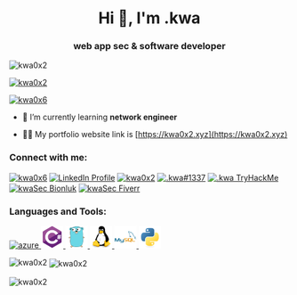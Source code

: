 <h1 align="center">Hi 👋, I'm .kwa</h1>
<h3 align="center">web app sec & software developer</h3>

<p align="left"> <img src="https://komarev.com/ghpvc/?username=kwa0x2&label=Profile%20views&color=0e75b6&style=flat" alt="kwa0x2" /> </p>

<p align="left"> <a href="https://github.com/ryo-ma/github-profile-trophy"><img src="https://github-profile-trophy.vercel.app/?username=kwa0x2" alt="kwa0x2" /></a> </p>

<p align="left"> <a href="https://twitter.com/kwa0x6" target="blank"><img src="https://img.shields.io/twitter/follow/kwa0x6?logo=twitter&style=for-the-badge" alt="kwa0x6" /></a> </p>

- 🌱 I’m currently learning **network engineer**

- 👨‍💻 My portfolio website link is [https://kwa0x2.xyz](https://kwa0x2.xyz)

<h3 align="left">Connect with me:</h3>
<p align="left">
<a href="https://twitter.com/kwa0x6" target="blank"><img align="center" src="https://raw.githubusercontent.com/rahuldkjain/github-profile-readme-generator/master/src/images/icons/Social/twitter.svg" alt="kwa0x6" height="30" width="40" /></a>
<a href="https://linkedln.kwa0x2.xyz/" target="blank"><img align="center" src="https://raw.githubusercontent.com/rahuldkjain/github-profile-readme-generator/master/src/images/icons/Social/linked-in-alt.svg" alt="LinkedIn Profile" height="30" width="40" /></a>
<a href="https://www.youtube.com/channel/UCgv2WQ5HDtWJqX4uKa6OanQ" target="blank"><img align="center" src="https://raw.githubusercontent.com/rahuldkjain/github-profile-readme-generator/master/src/images/icons/Social/youtube.svg" alt="kwa0x2" height="30" width="40" /></a>
<a href="https://discord.kwa0x2.xyz/" target="blank"><img align="center" src="https://raw.githubusercontent.com/rahuldkjain/github-profile-readme-generator/master/src/images/icons/Social/discord.svg" alt=".kwa#1337" height="30" width="40" /></a>
<a href="https://tryhackme.kwa0x2.xyz/" target="blank"><img align="center" src="https://kwa0x2.xyz/tryhackme.svg" alt=".kwa TryHackMe" height="30" width="40" /></a>
<a href="https://bionluk.kwa0x2.xyz/" target="blank"><img align="center" src="https://is3-ssl.mzstatic.com/image/thumb/Purple113/v4/fa/ec/07/faec074a-52a3-c7dd-73d8-24b4510f3162/AppIcon-1x_U007emarketing-0-7-0-85-220.png/230x0w.webp" alt="kwaSec Bionluk" height="30" width="40" /></a>
<a href="https://fiverr.kwa0x2.xyz/" target="blank"><img align="center" src="https://kwa0x2.xyz/fiverr.svg" alt="kwaSec Fiverr" height="30" width="40" /></a>
</p>

<h3 align="left">Languages and Tools:</h3>
<p align="left"> <a href="https://azure.microsoft.com/en-in/" target="_blank" rel="noreferrer"> <img src="https://www.vectorlogo.zone/logos/microsoft_azure/microsoft_azure-icon.svg" alt="azure" width="40" height="40"/> </a> <a href="https://www.w3schools.com/cs/" target="_blank" rel="noreferrer"> <img src="https://raw.githubusercontent.com/devicons/devicon/master/icons/csharp/csharp-original.svg" alt="csharp" width="40" height="40"/> </a> <a href="https://golang.org" target="_blank" rel="noreferrer"> <img src="https://raw.githubusercontent.com/devicons/devicon/master/icons/go/go-original.svg" alt="go" width="40" height="40"/> </a> <a href="https://www.linux.org/" target="_blank" rel="noreferrer"> <img src="https://raw.githubusercontent.com/devicons/devicon/master/icons/linux/linux-original.svg" alt="linux" width="40" height="40"/> </a> <a href="https://www.mysql.com/" target="_blank" rel="noreferrer"> <img src="https://raw.githubusercontent.com/devicons/devicon/master/icons/mysql/mysql-original-wordmark.svg" alt="mysql" width="40" height="40"/> </a> <a href="https://www.python.org" target="_blank" rel="noreferrer"> <img src="https://raw.githubusercontent.com/devicons/devicon/master/icons/python/python-original.svg" alt="python" width="40" height="40"/> </a> </p>

<p><img align="left" src="https://github-readme-stats.vercel.app/api/top-langs?username=kwa0x2&show_icons=true&locale=en&layout=compact" alt="kwa0x2" /></p>

<p>&nbsp;<img align="center" src="https://github-readme-stats.vercel.app/api?username=kwa0x2&show_icons=true&locale=en" alt="kwa0x2" /></p>

<p><img align="center" src="https://github-readme-streak-stats.herokuapp.com/?user=kwa0x2&" alt="kwa0x2" /></p>
